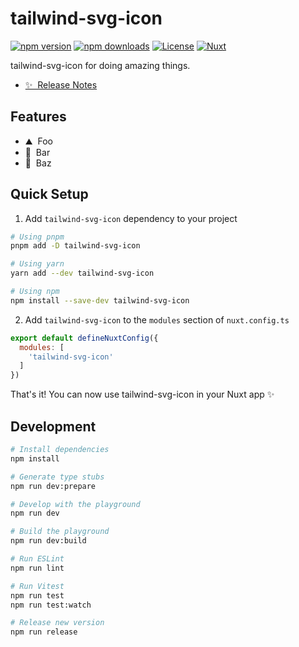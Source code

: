 <!--
Get your module up and running quickly.

Find and replace all on all files (CMD+SHIFT+F):
- Name: tailwind-svg-icon
- Package name: tailwind-svg-icon
- Description: tailwind-svg-icon
-->

# tailwind-svg-icon

[![npm version][npm-version-src]][npm-version-href]
[![npm downloads][npm-downloads-src]][npm-downloads-href]
[![License][license-src]][license-href]
[![Nuxt][nuxt-src]][nuxt-href]

tailwind-svg-icon for doing amazing things.

- [✨ &nbsp;Release Notes](/CHANGELOG.md)
<!-- - [🏀 Online playground](https://stackblitz.com/github/your-org/tailwind-svg-icon?file=playground%2Fapp.vue) -->
<!-- - [📖 &nbsp;Documentation](https://example.com) -->

## Features

<!-- Highlight some of the features your module provide here -->
- ⛰ &nbsp;Foo
- 🚠 &nbsp;Bar
- 🌲 &nbsp;Baz

## Quick Setup

1. Add `tailwind-svg-icon` dependency to your project

```bash
# Using pnpm
pnpm add -D tailwind-svg-icon

# Using yarn
yarn add --dev tailwind-svg-icon

# Using npm
npm install --save-dev tailwind-svg-icon
```

2. Add `tailwind-svg-icon` to the `modules` section of `nuxt.config.ts`

```js
export default defineNuxtConfig({
  modules: [
    'tailwind-svg-icon'
  ]
})
```

That's it! You can now use tailwind-svg-icon in your Nuxt app ✨

## Development

```bash
# Install dependencies
npm install

# Generate type stubs
npm run dev:prepare

# Develop with the playground
npm run dev

# Build the playground
npm run dev:build

# Run ESLint
npm run lint

# Run Vitest
npm run test
npm run test:watch

# Release new version
npm run release
```

<!-- Badges -->
[npm-version-src]: https://img.shields.io/npm/v/tailwind-svg-icon/latest.svg?style=flat&colorA=18181B&colorB=28CF8D
[npm-version-href]: https://npmjs.com/package/tailwind-svg-icon

[npm-downloads-src]: https://img.shields.io/npm/dm/tailwind-svg-icon.svg?style=flat&colorA=18181B&colorB=28CF8D
[npm-downloads-href]: https://npmjs.com/package/tailwind-svg-icon

[license-src]: https://img.shields.io/npm/l/tailwind-svg-icon.svg?style=flat&colorA=18181B&colorB=28CF8D
[license-href]: https://npmjs.com/package/tailwind-svg-icon

[nuxt-src]: https://img.shields.io/badge/Nuxt-18181B?logo=nuxt.js
[nuxt-href]: https://nuxt.com
